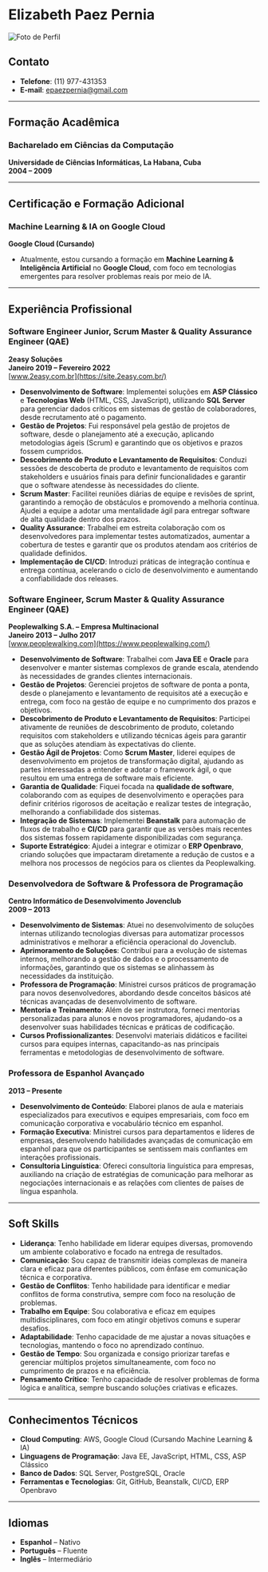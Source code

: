 # Elizabeth Paez Pernia

![Foto de Perfil](https://encrypted-tbn0.gstatic.com/images?q=tbn:ANd9GcQFrqSozqYvAclXcyP9Vif3y2tL4pxfsjQ9SQ&s)

## Contato

- **Telefone**: (11) 977-431353
- **E-mail**: epaezpernia@gmail.com

---

## Formação Acadêmica

### **Bacharelado em Ciências da Computação**  
**Universidade de Ciências Informáticas, La Habana, Cuba**  
**2004 – 2009**

---

## Certificação e Formação Adicional

### **Machine Learning & IA on Google Cloud**  
**Google Cloud (Cursando)**  
- Atualmente, estou cursando a formação em **Machine Learning & Inteligência Artificial** no **Google Cloud**, com foco em tecnologias emergentes para resolver problemas reais por meio de IA.

---

## Experiência Profissional

### **Software Engineer Junior, Scrum Master & Quality Assurance Engineer (QAE)**  
**2easy Soluções**  
**Janeiro 2019 – Fevereiro 2022**  
[www.2easy.com.br](https://site.2easy.com.br/)

- **Desenvolvimento de Software**: Implementei soluções em **ASP Clássico** e **Tecnologias Web** (HTML, CSS, JavaScript), utilizando **SQL Server** para gerenciar dados críticos em sistemas de gestão de colaboradores, desde recrutamento até o pagamento.
- **Gestão de Projetos**: Fui responsável pela gestão de projetos de software, desde o planejamento até a execução, aplicando metodologias ágeis (Scrum) e garantindo que os objetivos e prazos fossem cumpridos.
- **Descobrimento de Produto e Levantamento de Requisitos**: Conduzi sessões de descoberta de produto e levantamento de requisitos com stakeholders e usuários finais para definir funcionalidades e garantir que o software atendesse às necessidades do cliente.
- **Scrum Master**: Facilitei reuniões diárias de equipe e revisões de sprint, garantindo a remoção de obstáculos e promovendo a melhoria contínua. Ajudei a equipe a adotar uma mentalidade ágil para entregar software de alta qualidade dentro dos prazos.
- **Quality Assurance**: Trabalhei em estreita colaboração com os desenvolvedores para implementar testes automatizados, aumentar a cobertura de testes e garantir que os produtos atendam aos critérios de qualidade definidos.
- **Implementação de CI/CD**: Introduzi práticas de integração contínua e entrega contínua, acelerando o ciclo de desenvolvimento e aumentando a confiabilidade dos releases.

### **Software Engineer, Scrum Master & Quality Assurance Engineer (QAE)**  
**Peoplewalking S.A. – Empresa Multinacional**  
**Janeiro 2013 – Julho 2017**  
[www.peoplewalking.com](https://www.peoplewalking.com/)

- **Desenvolvimento de Software**: Trabalhei com **Java EE** e **Oracle** para desenvolver e manter sistemas complexos de grande escala, atendendo às necessidades de grandes clientes internacionais.
- **Gestão de Projetos**: Gerenciei projetos de software de ponta a ponta, desde o planejamento e levantamento de requisitos até a execução e entrega, com foco na gestão de equipe e no cumprimento dos prazos e objetivos.
- **Descobrimento de Produto e Levantamento de Requisitos**: Participei ativamente de reuniões de descobrimento de produto, coletando requisitos com stakeholders e utilizando técnicas ágeis para garantir que as soluções atendiam às expectativas do cliente.
- **Gestão Ágil de Projetos**: Como **Scrum Master**, liderei equipes de desenvolvimento em projetos de transformação digital, ajudando as partes interessadas a entender e adotar o framework ágil, o que resultou em uma entrega de software mais eficiente.
- **Garantia de Qualidade**: Fiquei focada na **qualidade de software**, colaborando com as equipes de desenvolvimento e operações para definir critérios rigorosos de aceitação e realizar testes de integração, melhorando a confiabilidade dos sistemas.
- **Integração de Sistemas**: Implementei **Beanstalk** para automação de fluxos de trabalho e **CI/CD** para garantir que as versões mais recentes dos sistemas fossem rapidamente disponibilizadas com segurança.
- **Suporte Estratégico**: Ajudei a integrar e otimizar o **ERP Openbravo**, criando soluções que impactaram diretamente a redução de custos e a melhora nos processos de negócios para os clientes da Peoplewalking.

### **Desenvolvedora de Software & Professora de Programação**  
**Centro Informático de Desenvolvimento Jovenclub**  
**2009 – 2013**

- **Desenvolvimento de Sistemas**: Atuei no desenvolvimento de soluções internas utilizando tecnologias diversas para automatizar processos administrativos e melhorar a eficiência operacional do Jovenclub.
- **Aprimoramento de Soluções**: Contribuí para a evolução de sistemas internos, melhorando a gestão de dados e o processamento de informações, garantindo que os sistemas se alinhassem às necessidades da instituição.
- **Professora de Programação**: Ministrei cursos práticos de programação para novos desenvolvedores, abordando desde conceitos básicos até técnicas avançadas de desenvolvimento de software.
- **Mentoria e Treinamento**: Além de ser instrutora, forneci mentorias personalizadas para alunos e novos programadores, ajudando-os a desenvolver suas habilidades técnicas e práticas de codificação.
- **Cursos Profissionalizantes**: Desenvolvi materiais didáticos e facilitei cursos para equipes internas, capacitando-as nas principais ferramentas e metodologias de desenvolvimento de software.

### **Professora de Espanhol Avançado**  
**2013 – Presente**

- **Desenvolvimento de Conteúdo**: Elaborei planos de aula e materiais especializados para executivos e equipes empresariais, com foco em comunicação corporativa e vocabulário técnico em espanhol.
- **Formação Executiva**: Ministrei cursos para departamentos e líderes de empresas, desenvolvendo habilidades avançadas de comunicação em espanhol para que os participantes se sentissem mais confiantes em interações profissionais.
- **Consultoria Linguística**: Ofereci consultoria linguística para empresas, auxiliando na criação de estratégias de comunicação para melhorar as negociações internacionais e as relações com clientes de países de língua espanhola.

---

## Soft Skills

- **Liderança**: Tenho habilidade em liderar equipes diversas, promovendo um ambiente colaborativo e focado na entrega de resultados.
- **Comunicação**: Sou capaz de transmitir ideias complexas de maneira clara e eficaz para diferentes públicos, com ênfase em comunicação técnica e corporativa.
- **Gestão de Conflitos**: Tenho habilidade para identificar e mediar conflitos de forma construtiva, sempre com foco na resolução de problemas.
- **Trabalho em Equipe**: Sou colaborativa e eficaz em equipes multidisciplinares, com foco em atingir objetivos comuns e superar desafios.
- **Adaptabilidade**: Tenho capacidade de me ajustar a novas situações e tecnologias, mantendo o foco no aprendizado contínuo.
- **Gestão de Tempo**: Sou organizada e consigo priorizar tarefas e gerenciar múltiplos projetos simultaneamente, com foco no cumprimento de prazos e na eficiência.
- **Pensamento Crítico**: Tenho capacidade de resolver problemas de forma lógica e analítica, sempre buscando soluções criativas e eficazes.

---

## Conhecimentos Técnicos

- **Cloud Computing**: AWS, Google Cloud (Cursando Machine Learning & IA)
- **Linguagens de Programação**: Java EE, JavaScript, HTML, CSS, ASP Clássico
- **Banco de Dados**: SQL Server, PostgreSQL, Oracle
- **Ferramentas e Tecnologias**: Git, GitHub, Beanstalk, CI/CD, ERP Openbravo

---

## Idiomas

- **Espanhol** – Nativo
- **Português** – Fluente
- **Inglês** – Intermediário
